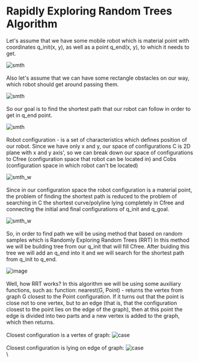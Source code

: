 <h1>Rapidly Exploring Random Trees Algorithm</h1>

Let's assume that we have some mobile robot which is material point with coordinates q_init(x, y), as well as a point q_end(x, y), to which it needs to get.

![smth](https://user-images.githubusercontent.com/98911288/205058003-86ce326b-2241-46b7-b436-da4a1c7084f0.png)
\
\
Also let's assume that we can have some rectangle obstacles on our way, which robot should get around passing them.

![smth](https://user-images.githubusercontent.com/98911288/205058687-8c6d8b0b-e09d-4ac1-9c07-87195ec7c6aa.png)
\
\
So our goal is to find the shortest path that our robot can follow in order to get in q_end point.

![smth](https://user-images.githubusercontent.com/98911288/205059429-48399216-6723-495a-b693-73d72827838a.png)
\
\
Robot configuration - is a set of characteristics which defines position of our robot. Since we have only x and y, our space of configurations С is 2D plane with x and y axis', so we can break down our space of configurations to Cfree (configuration space that robot can be located in) and Cobs (configuration space in which robot can't be located)

![smth_w](https://user-images.githubusercontent.com/98911288/205062382-a5605820-d3b0-4185-82cb-998ebb857d33.png)
\
\
Since in our configuration space the robot configuration is a material point, the problem of finding the shortest path is reduced to the problem of searching in С the shortest curve/polyline lying completely in Cfree and connecting the initial and final configurations of q_init and q_goal.

![smth_w](https://user-images.githubusercontent.com/98911288/205066096-dd8f248a-d11e-4eda-a5b2-8ad0db8f1b2e.png)
\
\
So, in order to find path we will be using method that based on random samples which is Randomly Exploring Random Trees (RRT)
In this method we will be building tree from our q_init that will fill Cfree. After buiding this tree we will add an q_end into it and we will search for the shortest path from q_init to q_end.

![image](https://user-images.githubusercontent.com/98911288/205068756-7439bd7a-2bcd-479e-8f5a-96f06c6bd264.png)
\
\
Well, how RRT works?
In this algorithm we will be using some auxiliary functions, such as:
function: nearest(G, Point) - returns the vertex from graph G closest to the Point configuration. If it turns out that the point is close not to one vertex, but to an edge (that is, that the configuration closest to the point lies on the edge of the graph), then at this point the edge is divided into two parts and a new vertex is added to the graph, which then returns.
\
\
Closest configuration is a vertex of graph:
![case](https://user-images.githubusercontent.com/98911288/205071480-d64a0859-a8dd-4252-a877-5d76e9a3073e.png)
\
\
Closest configuration is lying on edge of graph:
![case](https://user-images.githubusercontent.com/98911288/205072108-2966cfd2-406f-4a04-b0ba-b0c952fe8fda.png)
\
\
